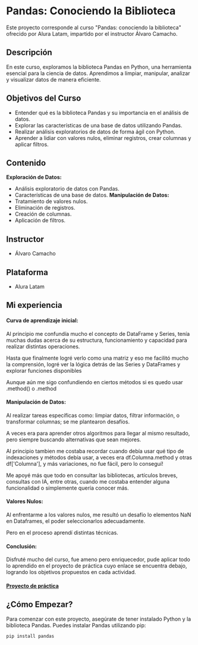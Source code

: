 # Pandas: Conociendo la Biblioteca

Este proyecto corresponde al curso "Pandas: conociendo la biblioteca" ofrecido por Alura Latam, impartido por el instructor Álvaro Camacho.

## Descripción

En este curso, exploramos la biblioteca Pandas en Python, una herramienta esencial para la ciencia de datos. Aprendimos a limpiar, manipular, analizar y visualizar datos de manera eficiente.

## Objetivos del Curso

- Entender qué es la biblioteca Pandas y su importancia en el análisis de datos.
- Explorar las características de una base de datos utilizando Pandas.
- Realizar análisis exploratorios de datos de forma ágil con Python.
- Aprender a lidiar con valores nulos, eliminar registros, crear columnas y aplicar filtros.

## Contenido

  **Exploración de Datos:**
  - Análisis exploratorio de datos con Pandas.
  - Características de una base de datos.
  **Manipulación de Datos:**
  - Tratamiento de valores nulos.
  - Eliminación de registros.
  - Creación de columnas.
  - Aplicación de filtros.

## Instructor

- Álvaro Camacho

## Plataforma

- Alura Latam

## Mi experiencia

#### Curva de aprendizaje inicial:
<p>Al principio me confundía mucho el concepto de DataFrame y Series, tenía muchas dudas acerca de su estructura, funcionamiento y capacidad para realizar distintas operaciones.</p>
<p>Hasta que finalmente logré verlo como una matriz y eso me facilitó mucho la comprensión, logré ver la lógica detrás de las Series y DataFrames y explorar funciones disponibles </p>
<p>Aunque aún me sigo confundiendo en ciertos métodos si es quedo usar .method() o .method</p>

#### Manipulación de Datos:
<p>Al realizar tareas específicas como: limpiar datos, filtrar información, o transformar columnas; se me plantearon desafíos.</p>
<p>A veces era para aprender otros algoritmos para llegar al mismo resultado, pero siempre buscando alternativas que sean mejores.</p>
<p>Al principio tambien me costaba recordar cuando debía usar qué tipo de indexaciones y métodos debía usar, a veces era df.Columna.method y otras df['Columna'], 
y más variaciones, no fue fácil, pero lo conseguí!</p>
<p>Me apoyé más que todo en consultar las bibliotecas, artículos breves, consultas con IA, entre otras,
cuando me costaba entender alguna funcionalidad o símplemente quería conocer más.</p>

#### Valores Nulos:
<p>Al enfrentarme a los valores nulos, me resultó un desafío lo elementos NaN en Dataframes, el poder seleccionarlos adecuadamente.</p>
<p>Pero en el proceso aprendí distintas técnicas.</p> 

#### Conclusión:
Disfruté mucho del curso, fue ameno pero enriquecedor, pude aplicar todo lo aprendido en el proyecto de práctica cuyo enlace se encuentra debajo, logrando los objetivos propuestos en cada actividad.

#### <a href="https://github.com/aylenfv/Conociendo-Pandas-Practica1.git">Proyecto de práctica</a>

## ¿Cómo Empezar?

<p>Para comenzar con este proyecto, asegúrate de tener instalado Python y la biblioteca Pandas. Puedes instalar Pandas utilizando pip:</p>

```bash
pip install pandas

